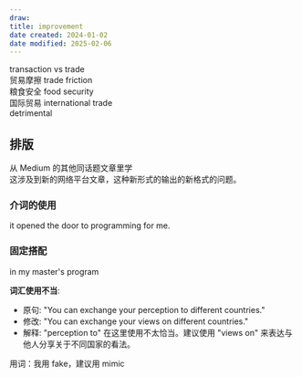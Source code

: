 ```yaml
---
draw:
title: improvement
date created: 2024-01-02
date modified: 2025-02-06
---
```


transaction vs trade  
贸易摩擦 trade friction  
粮食安全 food security  
国际贸易 international trade  
detrimental

## 排版

从 Medium 的其他同话题文章里学  
这涉及到新的网络平台文章，这种新形式的输出的新格式的问题。

### 介词的使用

 it opened the door to programming for me.

### 固定搭配

in my master's program

**词汇使用不当**:

- 原句: "You can exchange your perception to different countries."
- 修改: "You can exchange your views on different countries."
- 解释: "perception to" 在这里使用不太恰当。建议使用 "views on" 来表达与他人分享关于不同国家的看法。

用词：我用 fake，建议用 mimic
